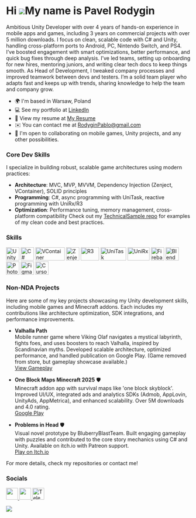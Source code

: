 Hi ![](https://user-images.githubusercontent.com/18350557/176309783-0785949b-9127-417c-8b55-ab5a4333674e.gif)My name is Pavel Rodygin
=======================================================================================================================================
Ambitious Unity Developer with over 4 years of hands-on experience in mobile apps and games, including 3 years on commercial projects with over 5 million downloads. I focus on clean, scalable code with C# and Unity, handling cross-platform ports to Android, PC, Nintendo Switch, and PS4. I’ve boosted engagement with smart optimizations, better performance, and quick bug fixes through deep analysis.
I’ve led teams, setting up onboarding for new hires, mentoring juniors, and writing clear tech docs to keep things smooth. As Head of Development, I tweaked company processes and improved teamwork between devs and testers. I’m a solid team player who adapts fast and keeps up with trends, sharing knowledge to help the team and company grow.
* 🌍 I'm based in Warsaw, Poland
* 💻 See my portfolio at [LinkedIn](https://www.linkedin.com/in/pavel-rodygin)
* 📄 View my resume at [My Resume](https://docs.google.com/document/d/1bRBEm7o-Sh4t0CP76oQashDS_YL69raQOfUPMtbY6Nw/edit?usp=sharing)
* ✉️ You can contact me at [RodyginPablo@gmail.com](mailto:RodyginPablo@gmail.com)
* 🤝 I'm open to collaborating on mobile games, Unity projects, and any other possibilities.
### Core Dev Skills
I specialize in building robust, scalable game architectures using modern practices:
- **Architecture**: MVC, MVP, MVVM, Dependency Injection (Zenject, VContainer), SOLID principles
- **Programming**: C#, async programming with UniTask, reactive programming with UniRx/R3
- **Optimization**: Performance tuning, memory management, cross-platform compatibility
Check out my [TechnicalSample repo](https://github.com/PavelRodygin/TechnicalSample) for examples of my clean code and best practices.

### Skills
<p align="left">
<a href="https://unity.com/" target="_blank" rel="noreferrer"><img src="https://cdn.simpleicons.org/unity/000000" width="36" height="36" alt="Unity" /></a>
<a href="https://docs.microsoft.com/en-us/dotnet/csharp/" target="_blank" rel="noreferrer"><img src="https://raw.githubusercontent.com/danielcranney/readme-generator/main/public/icons/skills/csharp-colored.svg" width="36" height="36" alt="C#" /></a>
<a href="https://github.com/hadashiA/VContainer" target="_blank" rel="noreferrer"><img src="https://img.shields.io/badge/VContainer-7B68EE?style=flat&logo=unity&logoColor=white" width="80" height="36" alt="VContainer" /></a>
<a href="https://github.com/modesttree/Zenject" target="_blank" rel="noreferrer"><img src="https://raw.githubusercontent.com/modesttree/Zenject/master/Documentation/Images/PNG_Zenject-colour%20(1).png" width="36" height="36" alt="Zenject" /></a>
<a href="https://github.com/Cysharp/R3" target="_blank" rel="noreferrer"><img src="https://img.shields.io/badge/R3-9C27B0?style=flat&logo=reactivex&logoColor=white" width="50" height="36" alt="R3" /></a>
<a href="https://github.com/Cysharp/UniTask" target="_blank" rel="noreferrer"><img src="https://img.shields.io/badge/UniTask-FF9500?style=flat&logo=unity&logoColor=white" width="70" height="36" alt="UniTask" /></a>
<a href="https://github.com/neuecc/UniRx" target="_blank" rel="noreferrer"><img src="https://img.shields.io/badge/UniRx-1E88E5?style=flat&logo=reactivex&logoColor=white" width="60" height="36" alt="UniRx" /></a>
<a href="https://firebase.google.com/" target="_blank" rel="noreferrer"><img src="https://raw.githubusercontent.com/danielcranney/readme-generator/main/public/icons/skills/firebase-colored.svg" width="36" height="36" alt="Firebase" /></a>
<a href="https://www.blender.org/" target="_blank" rel="noreferrer"><img src="https://raw.githubusercontent.com/danielcranney/readme-generator/main/public/icons/skills/blender-colored.svg" width="36" height="36" alt="Blender" /></a>
<a href="https://www.adobe.com/uk/products/photoshop.html" target="_blank" rel="noreferrer"><img src="https://raw.githubusercontent.com/danielcranney/readme-generator/main/public/icons/skills/photoshop-colored.svg" width="36" height="36" alt="Photoshop" /></a>
<a href="https://www.figma.com/" target="_blank" rel="noreferrer"><img src="https://raw.githubusercontent.com/danielcranney/readme-generator/main/public/icons/skills/figma-colored.svg" width="36" height="36" alt="Figma" /></a>
<a href="https://cursor.sh/" target="_blank" rel="noreferrer"><img src="https://cursor.sh/brand/icon.svg" width="36" height="36" alt="Cursor" /></a>
</p>

### Non-NDA Projects
Here are some of my key projects showcasing my Unity development skills, including mobile games and Minecraft addons. Each includes my contributions like architecture optimization, SDK integrations, and performance improvements.

- **Valhalla Path**   
  Mobile runner game where Viking Olaf navigates a mystical labyrinth, fights foes, and uses boosters to reach Valhalla, inspired by Scandinavian myths. Developed scalable architecture, optimized performance, and handled publication on Google Play. (Game removed from store, but gameplay showcase available.)  
  [View Gameplay](https://developmate.pro/valhallapath)

- **One Block Maps Minecraft 2025** 🛡️  
  Minecraft addon app with survival maps like 'one block skyblock'. Improved UI/UX, integrated ads and analytics SDKs (Admob, AppLovin, UnityAds, AppMetrica), and enhanced scalability. Over 5M downloads and 4.0 rating.  
  [Google Play](https://play.google.com/store/apps/details?id=com.mpcenewmods.oneblockskyblocksurvv2&hl=en&gl=us)

- **Problems in Head** 🛡️                                                                                                
  Visual novel prototype by BluberryBlastTeam. Built engaging gameplay with puzzles and contributed to the core story mechanics using C# and Unity. Available on itch.io with Patreon support.                           
  [Play on Itch.io](https://blueberry-blast-team.itch.io/problems-in-head)              

For more details, check my repositories or contact me!

### Socials
<p align="left"> <a href="https://www.github.com/PavelRodygin" target="_blank" rel="noreferrer"> <picture> <source media="(prefers-color-scheme: dark)" srcset="https://raw.githubusercontent.com/danielcranney/readme-generator/main/public/icons/socials/github-dark.svg" /> <source media="(prefers-color-scheme: light)" srcset="https://raw.githubusercontent.com/danielcranney/readme-generator/main/public/icons/socials/github.svg" /> <img src="https://raw.githubusercontent.com/danielcranney/readme-generator/main/public/icons/socials/github.svg" width="32" height="32" /> </picture> </a> <a href="https://www.linkedin.com/in/pavel-rodygin" target="_blank" rel="noreferrer"> <picture> <source media="(prefers-color-scheme: dark)" srcset="https://raw.githubusercontent.com/danielcranney/readme-generator/main/public/icons/socials/linkedin-dark.svg" /> <source media="(prefers-color-scheme: light)" srcset="https://raw.githubusercontent.com/danielcranney/readme-generator/main/public/icons/socials/linkedin.svg" /> <img src="https://raw.githubusercontent.com/danielcranney/readme-generator/main/public/icons/socials/linkedin.svg" width="32" height="32" /> </picture> </a> <a href="https://t.me/pablo_rodygin" target="_blank" rel="noreferrer"><img src="https://cdn.simpleicons.org/telegram/26A5E4" width="32" height="32" alt="Telegram" /></a></p>

![](https://komarev.com/ghpvc/?username=PavelRodygin&style=for-the-badge)
